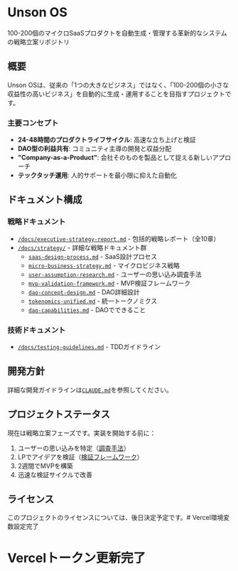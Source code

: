 # Unson OS

100-200個のマイクロSaaSプロダクトを自動生成・管理する革新的なシステムの戦略立案リポジトリ

## 概要

Unson OSは、従来の「1つの大きなビジネス」ではなく、「100-200個の小さな収益性の高いビジネス」を自動的に生成・運用することを目指すプロジェクトです。

### 主要コンセプト

- **24-48時間のプロダクトライフサイクル**: 高速な立ち上げと検証
- **DAO型の利益共有**: コミュニティ主導の開発と収益分配
- **"Company-as-a-Product"**: 会社そのものを製品として捉える新しいアプローチ
- **テックタッチ運用**: 人的サポートを最小限に抑えた自動化

## ドキュメント構成

### 戦略ドキュメント
- [`/docs/executive-strategy-report.md`](docs/executive-strategy-report.md) - 包括的戦略レポート（全10章）
- [`/docs/strategy/`](docs/strategy/) - 詳細な戦略ドキュメント群
  - [`saas-design-process.md`](docs/strategy/saas-design-process.md) - SaaS設計プロセス
  - [`micro-business-strategy.md`](docs/strategy/micro-business-strategy.md) - マイクロビジネス戦略
  - [`user-assumption-research.md`](docs/strategy/user-assumption-research.md) - ユーザーの思い込み調査手法
  - [`mvp-validation-framework.md`](docs/strategy/mvp-validation-framework.md) - MVP検証フレームワーク
  - [`dao-concept-design.md`](docs/strategy/dao-concept-design.md) - DAO詳細設計
  - [`tokenomics-unified.md`](docs/strategy/tokenomics-unified.md) - 統一トークノミクス
  - [`dao-capabilities.md`](docs/strategy/dao-capabilities.md) - DAOでできること

### 技術ドキュメント
- [`/docs/testing-guidelines.md`](docs/testing-guidelines.md) - TDDガイドライン

## 開発方針

詳細な開発ガイドラインは[`CLAUDE.md`](CLAUDE.md)を参照してください。

## プロジェクトステータス

現在は戦略立案フェーズです。実装を開始する前に：

1. ユーザーの思い込みを特定（[調査手法](docs/strategy/user-assumption-research.md)）
2. LPでアイデアを検証（[検証フレームワーク](docs/strategy/mvp-validation-framework.md)）
3. 2週間でMVPを構築
4. 迅速な検証サイクルで改善

## ライセンス

このプロジェクトのライセンスについては、後日決定予定です。# Vercel環境変数設定完了
# Vercelトークン更新完了
